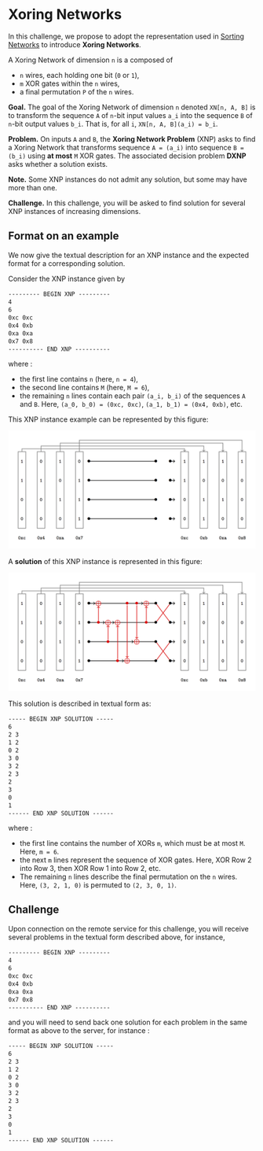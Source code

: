 # Xoring Networks

In this challenge, we propose to adopt the representation used in [Sorting Networks](https://en.wikipedia.org/wiki/Sorting_network) to introduce **Xoring Networks**.

A Xoring Network of dimension `n` is a composed of

* `n` wires, each holding one bit (`0` or `1`),
* `m` XOR gates within the `n` wires,
* a final permutation `P` of the `n` wires.

**Goal.**
The goal of the Xoring Network of dimension `n` denoted `XN[n, A, B]` is to transform the sequence `A` of `n`-bit input values `a_i` into the sequence `B` of `n`-bit output values `b_i`. 
That is, for all `i`, `XN[n, A, B](a_i) = b_i`.

**Problem.** 
On inputs `A` and `B`, the **Xoring Network Problem** (XNP) asks to find a Xoring Network that transforms sequence `A = (a_i)` into sequence `B = (b_i)` using **at most** `M` XOR gates. The associated decision problem **DXNP** asks whether a solution exists.

**Note.** Some XNP instances do not admit any solution, but some may have more than one.

**Challenge.**
In this challenge, you will be asked to find solution for several XNP instances of increasing dimensions.

## Format on an example

We now give the textual description for an XNP instance and the expected format for a corresponding solution.

Consider the XNP instance given by

```
--------- BEGIN XNP ---------
4
6
0xc 0xc
0x4 0xb
0xa 0xa
0x7 0x8
---------- END XNP ----------
```

where :

* the first line contains `n` (here, `n = 4`),
* the second line contains `M` (here, `M = 6`),
* the remaining `n` lines contain each pair `(a_i, b_i)` of the sequences `A` and `B`. Here, `(a_0, b_0) = (0xc, 0xc)`, `(a_1, b_1) = (0x4, 0xb)`, etc.

This XNP instance example can be represented by this figure:

![](instance.png)

A **solution** of this XNP instance is represented in this figure:

![](instance_solution.png)

This solution is described in textual form as:

```
----- BEGIN XNP SOLUTION -----
6
2 3
1 2
0 2
3 0
3 2
2 3
2
3
0
1
------ END XNP SOLUTION ------
```

where :

* the first line contains the number of XORs `m`, which must be at most `M`. Here, `m = 6`.
* the next `m` lines represent the sequence of XOR gates. Here, XOR Row 2 into Row 3, then XOR Row 1 into Row 2, etc.
* The remaining `n` lines describe the final permutation on the `n` wires. Here, `(3, 2, 1, 0)` is permuted to `(2, 3, 0, 1)`.


## Challenge

Upon connection on the remote service for this challenge, you will receive several problems in the textual form described above, for instance, 

```
--------- BEGIN XNP ---------
4
6
0xc 0xc
0x4 0xb
0xa 0xa
0x7 0x8
---------- END XNP ----------
```

and you will need to send back one solution for each problem in the same format as above to the server, for instance :

```
----- BEGIN XNP SOLUTION -----
6
2 3
1 2
0 2
3 0
3 2
2 3
2
3
0
1
------ END XNP SOLUTION ------
```
